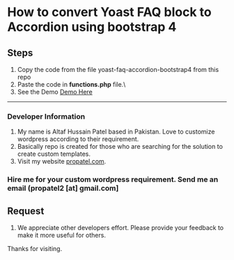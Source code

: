 # How to convert Yoast FAQ block to Accordion using bootstrap 4

## Steps
 
 1. Copy the code from the file yoast-faq-accordion-bootstrap4 from this repo
 2. Paste the code in **functions.php** file.\
 3. See the Demo [Demo Here](https://www.listspk.com/bellagio-by-sadaf)


-------------------------------------------------------------------
### Developer Information
1. My name is Altaf Hussain Patel based in Pakistan. Love to customize wordpress according to their requirement.
2. Basically repo is created for those who are searching for the solution to create custom templates.
3. Visit my website [propatel.com](https://propatel.com).

### Hire me for your custom wordpress requirement. Send me an email (propatel2 [at] gmail.com]

## Request
1. We appreciate other developers effort. Please provide your feedback to make it more useful for others.

Thanks for visiting.
